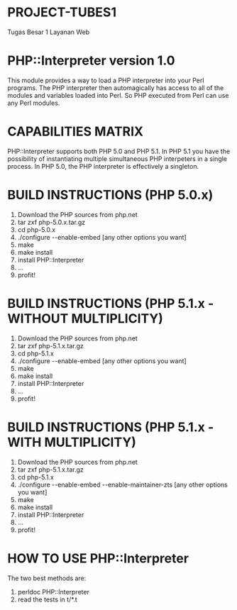 PROJECT-TUBES1
==============

Tugas Besar 1 Layanan Web

PHP::Interpreter version 1.0
============================

This module provides a way to load a PHP interpreter into your Perl programs.
The PHP interpreter then automagically has access to all of the modules and
variables loaded into Perl. So PHP executed from Perl can use any Perl
modules.

CAPABILITIES MATRIX
===================

PHP::Interpreter supports both PHP 5.0 and PHP 5.1. In PHP 5.1 you have the
possibility of instantiating multiple simultaneous PHP interpeters in a
single process. In PHP 5.0, the PHP interpreter is effectively a singleton.

BUILD INSTRUCTIONS (PHP 5.0.x)
==============================

1) Download the PHP sources from php.net
2) tar zxf php-5.0.x.tar.gz
3) cd php-5.0.x
4) ./configure --enable-embed [any other options you want]
5) make
6) make install
7) install PHP::Interpreter
8) ...
9) profit!

BUILD INSTRUCTIONS (PHP 5.1.x - WITHOUT MULTIPLICITY)
=====================================================

1) Download the PHP sources from php.net
2) tar zxf php-5.1.x.tar.gz
3) cd php-5.1.x
4) ./configure --enable-embed [any other options you want]
5) make
6) make install
7) install PHP::Interpreter
8) ...
9) profit!

BUILD INSTRUCTIONS (PHP 5.1.x - WITH MULTIPLICITY)
==================================================

1) Download the PHP sources from php.net
2) tar zxf php-5.1.x.tar.gz
3) cd php-5.1.x
4) ./configure --enable-embed --enable-maintainer-zts [any other options you want]
5) make
6) make install
7) install PHP::Interpreter
8) ...
9) profit!

HOW TO USE PHP::Interpreter
===========================

The two best methods are:
1) perldoc PHP::Interpreter
2) read the tests in t/*.t

